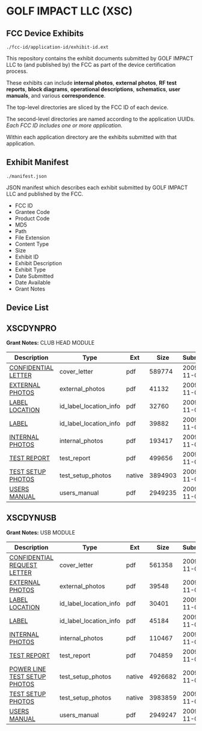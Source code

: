 # GOLF IMPACT LLC (XSC)
## FCC Device Exhibits

```
./fcc-id/application-id/exhibit-id.ext
```

This repository contains the exhibit documents submitted by GOLF IMPACT LLC to (and published by) the FCC as part of the device certification process.

These exhibits can include **internal photos**, **external photos**, **RF test reports**, **block diagrams**, **operational descriptions**, **schematics**, **user manuals**, and various **correspondence**.

The top-level directories are sliced by the FCC ID of each device.

The second-level directories are named according to the application UUIDs. *Each FCC ID includes one or more application.*

Within each application directory are the exhibits submitted with that application. 

## Exhibit Manifest

```
./manifest.json
```

JSON manifest which describes each exhibit submitted by GOLF IMPACT LLC and published by the FCC.

- FCC ID
- Grantee Code
- Product Code
- MD5
- Path
- File Extension
- Content Type
- Size
- Exhibit ID
- Exhibit Description
- Exhibit Type
- Date Submitted
- Date Available
- Grant Notes

## Device List
## XSCDYNPRO
**Grant Notes:** CLUB HEAD MODULE

| Description | Type | Ext | Size | Submitted | Available |
| ----------- | ---- | --- | ---- | --------- | --------- |
| [CONFIDENTIAL LETTER](XSCDYNPRO/f828e872161e1c036ae0dddc74ed2733/1195453.pdf) | cover_letter | pdf | 589774 | 2009-11-06 | 2009-11-18 |
| [EXTERNAL PHOTOS](XSCDYNPRO/f828e872161e1c036ae0dddc74ed2733/1195449.pdf) | external_photos | pdf | 41132 | 2009-11-06 | 2009-11-18 |
| [LABEL LOCATION](XSCDYNPRO/f828e872161e1c036ae0dddc74ed2733/1195452.pdf) | id_label_location_info | pdf | 32760 | 2009-11-06 | 2009-11-18 |
| [LABEL](XSCDYNPRO/f828e872161e1c036ae0dddc74ed2733/1195454.pdf) | id_label_location_info | pdf | 39882 | 2009-11-06 | 2009-11-18 |
| [INTERNAL PHOTOS](XSCDYNPRO/f828e872161e1c036ae0dddc74ed2733/1195451.pdf) | internal_photos | pdf | 193417 | 2009-11-06 | 2009-11-18 |
| [TEST REPORT](XSCDYNPRO/f828e872161e1c036ae0dddc74ed2733/1195448.pdf) | test_report | pdf | 499656 | 2009-11-06 | 2009-11-18 |
| [TEST SETUP PHOTOS](XSCDYNPRO/f828e872161e1c036ae0dddc74ed2733/1195455.native) | test_setup_photos | native | 3894903 | 2009-11-06 | 2009-11-18 |
| [USERS MANUAL](XSCDYNPRO/f828e872161e1c036ae0dddc74ed2733/1195450.pdf) | users_manual | pdf | 2949235 | 2009-11-06 | 2009-11-18 |
## XSCDYNUSB
**Grant Notes:** USB MODULE

| Description | Type | Ext | Size | Submitted | Available |
| ----------- | ---- | --- | ---- | --------- | --------- |
| [CONFIDENTIAL REQUEST LETTER](XSCDYNUSB/57b2afc9bbfab629bd7a648ae6869d93/1195482.pdf) | cover_letter | pdf | 561358 | 2009-11-06 | 2009-11-18 |
| [EXTERNAL PHOTOS](XSCDYNUSB/57b2afc9bbfab629bd7a648ae6869d93/1195478.pdf) | external_photos | pdf | 39548 | 2009-11-06 | 2009-11-18 |
| [LABEL LOCATION](XSCDYNUSB/57b2afc9bbfab629bd7a648ae6869d93/1195481.pdf) | id_label_location_info | pdf | 30401 | 2009-11-06 | 2009-11-18 |
| [LABEL](XSCDYNUSB/57b2afc9bbfab629bd7a648ae6869d93/1195483.pdf) | id_label_location_info | pdf | 45184 | 2009-11-06 | 2009-11-18 |
| [INTERNAL PHOTOS](XSCDYNUSB/57b2afc9bbfab629bd7a648ae6869d93/1195480.pdf) | internal_photos | pdf | 110467 | 2009-11-06 | 2009-11-18 |
| [TEST REPORT](XSCDYNUSB/57b2afc9bbfab629bd7a648ae6869d93/1195477.pdf) | test_report | pdf | 704859 | 2009-11-06 | 2009-11-18 |
| [POWER LINE TEST SETUP PHOTOS](XSCDYNUSB/57b2afc9bbfab629bd7a648ae6869d93/1195484.native) | test_setup_photos | native | 4926682 | 2009-11-06 | 2009-11-18 |
| [TEST SETUP PHOTOS](XSCDYNUSB/57b2afc9bbfab629bd7a648ae6869d93/1195485.native) | test_setup_photos | native | 3983859 | 2009-11-06 | 2009-11-18 |
| [USERS MANUAL](XSCDYNUSB/57b2afc9bbfab629bd7a648ae6869d93/1195479.pdf) | users_manual | pdf | 2949247 | 2009-11-06 | 2009-11-18 |
